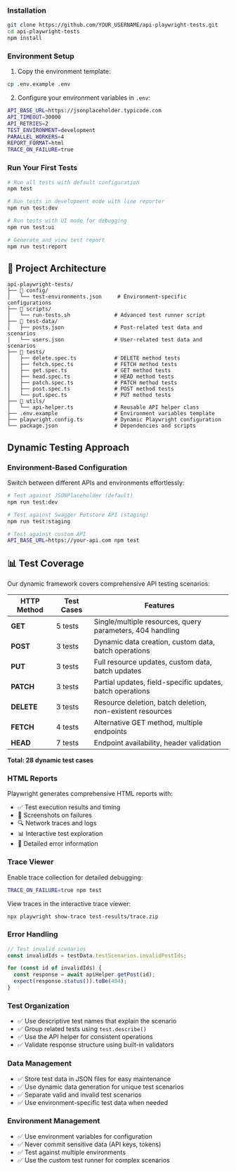 ### Installation

```bash
git clone https://github.com/YOUR_USERNAME/api-playwright-tests.git
cd api-playwright-tests
npm install
```

### Environment Setup

1. Copy the environment template:
```bash
cp .env.example .env
```

2. Configure your environment variables in `.env`:
```bash
API_BASE_URL=https://jsonplaceholder.typicode.com
API_TIMEOUT=30000
API_RETRIES=2
TEST_ENVIRONMENT=development
PARALLEL_WORKERS=4
REPORT_FORMAT=html
TRACE_ON_FAILURE=true
```

### Run Your First Tests

```bash
# Run all tests with default configuration
npm test

# Run tests in development mode with line reporter
npm run test:dev

# Run tests with UI mode for debugging
npm run test:ui

# Generate and view test report
npm run test:report
```

## 📁 Project Architecture

```
api-playwright-tests/
├── 📂 config/
│   └── test-environments.json     # Environment-specific configurations
├── 📂 scripts/
│   └── run-tests.sh              # Advanced test runner script
├── 📂 test-data/
│   ├── posts.json                # Post-related test data and scenarios
│   └── users.json                # User-related test data and scenarios
├── 📂 tests/
│   ├── delete.spec.ts            # DELETE method tests
│   ├── fetch.spec.ts             # FETCH method tests
│   ├── get.spec.ts               # GET method tests
│   ├── head.spec.ts              # HEAD method tests
│   ├── patch.spec.ts             # PATCH method tests
│   ├── post.spec.ts              # POST method tests
│   └── put.spec.ts               # PUT method tests
├── 📂 utils/
│   └── api-helper.ts             # Reusable API helper class
├── .env.example                  # Environment variables template
├── playwright.config.ts          # Dynamic Playwright configuration
└── package.json                  # Dependencies and scripts
```

## Dynamic Testing Approach

### Environment-Based Configuration

Switch between different APIs and environments effortlessly:

```bash
# Test against JSONPlaceholder (default)
npm run test:dev

# Test against Swagger Petstore API (staging)
npm run test:staging

# Test against custom API
API_BASE_URL=https://your-api.com npm test
```
## 📊 Test Coverage

Our dynamic framework covers comprehensive API testing scenarios:

| HTTP Method | Test Cases | Features |
|-------------|------------|----------|
| **GET** | 5 tests | Single/multiple resources, query parameters, 404 handling |
| **POST** | 3 tests | Dynamic data creation, custom data, batch operations |
| **PUT** | 3 tests | Full resource updates, custom data, batch updates |
| **PATCH** | 3 tests | Partial updates, field-specific updates, batch operations |
| **DELETE** | 3 tests | Resource deletion, batch deletion, non-existent resources |
| **FETCH** | 4 tests | Alternative GET method, multiple endpoints |
| **HEAD** | 7 tests | Endpoint availability, header validation |

**Total: 28 dynamic test cases**

### HTML Reports

Playwright generates comprehensive HTML reports with:
- ✅ Test execution results and timing
- 📸 Screenshots on failures
- 🔍 Network traces and logs
- 📊 Interactive test exploration
- 🎯 Detailed error information

### Trace Viewer

Enable trace collection for detailed debugging:
```bash
TRACE_ON_FAILURE=true npm test
```

View traces in the interactive trace viewer:
```bash
npx playwright show-trace test-results/trace.zip
```

### Error Handling
```typescript
// Test invalid scenarios
const invalidIds = testData.testScenarios.invalidPostIds;

for (const id of invalidIds) {
  const response = await apiHelper.getPost(id);
  expect(response.status()).toBe(404);
}
```
### Test Organization
- ✅ Use descriptive test names that explain the scenario
- ✅ Group related tests using `test.describe()`
- ✅ Use the API helper for consistent operations
- ✅ Validate response structure using built-in validators

### Data Management
- ✅ Store test data in JSON files for easy maintenance
- ✅ Use dynamic data generation for unique test scenarios
- ✅ Separate valid and invalid test scenarios
- ✅ Use environment-specific test data when needed

### Environment Management
- ✅ Use environment variables for configuration
- ✅ Never commit sensitive data (API keys, tokens)
- ✅ Test against multiple environments
- ✅ Use the custom test runner for complex scenarios